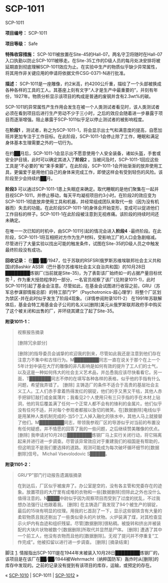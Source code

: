 # SCP-1011
                        




SCP-1011



**项目编号：** SCP-1011

**项目等级：** Safe

**特殊收容措施：** SCP-1011被放置在Site-45的Hall-07。两名守卫将随时在Hall-07入口执勤以防止SCP-1011被移走。在Site-35工作的D级人员的每月处决安排将被延期直到彻底理解SCP-1011效应为止。在实验中生产的物质似乎缺少异常属性，将其用作非关键应用的申请将依据文件CSG-0371-N进行批准。

**描述：** SCP-1011是一座雕像，约2米高，约4200公斤重，描绘了一个头部被换成各种各样的工具的工人。其基座上刻有文字“人才是生产中最重要的”，并刻有年份，1927年。物质分析显示该项目的构成是普通的废钢并含有2.3wt%的碳。

SCP-1011的异常属性产生作用会发生在被一个人类测试者看见时，该人类测试者必须在看到项目后进行生产劳动不少于三小时，之后的效应会随着进一步暴露于项目而逐渐增强。阻止暴露于SCP-1011似乎足以停止测试者的被影响程度。

在**阶段1** ，测试者，称之为SCP-1011-1，将会显示出士气和满意度的提高，自愿加班并更加专注于工作目标。在此阶段，SCP-1011-1会停止除了工作，睡眠和满足身体基本生理需要之外的一切行为。

在约██月后，SCP-1011-1会显示出不愿意使用个人安全装备，诸如头盔，手套或安全护目镜，此时可以确定其进入了**阶段2** 。当被问及时，SCP-1011-1回应这些工具是“不必要的”和“束手束脚”。在此阶段，SCP-1011-1会开始渐渐的放弃使用工具，更偏爱于是用他们自己的身体来完成工作，即使这样会有受到轻伤的风险。该阶段至少会持续约██月。

**阶段3** 可以通过SCP-1011-1患上失眠症来确定。取代睡眠的是他们聚集在一起并目视SCP-1011，并停止移动，每天平均凝视项目约3小时。在阶段2的效应变为SCP-1011-1彻底放弃使用工具和机器，并经常组成团队来取代一些（因为没有机器而）失去的功能。在此阶段SCP-1011-1的身体会开始变形，变成可以促进他们工作目标的样子。SCP-1011-1在此阶段被注意到无视疼痛。该阶段的持续时间还未确定。

在唯一一次已知的时机中，由SCP-1011引起的情况会进入**阶段4** -最终阶段。在此阶段，SCP-1011-1将互相把对方作为生产材料，受影响工厂的人口会急剧缩减。尽管进行了大量实验以找出可能的触发条件，试图在Site-35的D级人员之中触发最终阶段没有成功。

**回收记录：** 在██/██/1947，位于苏联的RSFSR(俄罗斯苏维埃联邦社会主义共和国)的Bashkir ASSR（巴什基尔苏维埃社会主义自治共和国）的10月28日████████炼钢厂(当前就是Site-35)，为了表彰该厂始终如一的占据产量目标优势<sup class='footnoteref'>
 <a shape='rect' class='footnoteref' id='footnoteref-1' href='javascript:;' onclick='WIKIDOT.page.utils.scrollToReference(&apos;footnote-1&apos;)'>1</a>
</sup>，作为重大授勋程序的一部分，一名官员视察了该厂(见附录1011-1)，此时SCP-1011引起了基金会注意。尽管如此，在基金会试图进行收容之前，GRU（苏军总参谋部情报总部）的特工部门“P”（Psychotronics-超心理学）将整个厂区划为禁区-并在此时似乎发生了阶段4现象。（详情参阅附录1011-2）
在1991年苏联解体后，基金会特工用基金会子公司的名义以[删除]美元从俄罗斯联邦政府手中购买了这个被关闭和出售的厂，并环绕其建立了起了Site-35。

**附录1011-1：** 


> 视察报告摘录
> 
> [删除冗余部分]
> 
> [删除]的指导委员会诚挚的欢迎我的到来，尽管如此我还是注意到他们存在注意力不集中和古怪行为。M████████同志一直在说关于那个在上一个5年计划中装在大厅的雕像的非凡影响是如何有效的提升了工人们的士气，以及这是一种如何伟大的社会主义艺术品，并怂恿我应该尽快看看它。另一面，T███████同志不停的在填写各种各样的表格，似乎他的手指有什么问题，希望我弄错了。
[删除]
主铸造厂的条件不适合于高贵的基层社会主义工人。工人们赤手拿着热得发红的钢锭，他们的手又黑又干枯，其他人赤手把铆钉敲打成金属薄片；我看见2个人使用只有三只手指的手在木材上钻洞，他的背后覆盖满了任何一个正常人都不会有的锋利的金属片。他们似乎没有任何不适，并对每个参观者都报以急切的微笑。在[数据删除]电线似乎是用某种人类机制完成的-当5个工人掉入融化的铁水中，其他人马上就接替了他们。M████████同志，带领我参观厂区的导游似乎对当前的布置没有任何疑惑，并不情愿的回答了我的一些问题，之后继续赞美雕像的优点。
[删除]
我申请对10月28日████████炼钢厂马上实行关闭行动，将它隔离起来并进行进一步调查。尽管该异常效应对于重建我们的祖国是有帮助的，但这明显不是我们要选择的道路。观测可能成为每次破坏循环细节的[数据删除]信号。
Michail Vsevolodovic S█████。
> 

**附录1101-2：** 


> GRU“P”部门行动报告遗漏版摘录
> 
> 在到达后，厂区似乎被废弃了。办公室是空的，没有各主管和党委存在的迹象。放置项目的大厅里有成堆的衣物和一些[数据删除]但除此之外也没什么值得注意的。N████中尉似乎因为观察项目而受到了过度的扰乱，不过我想办法强行让他跟着我。
[删除]
在主铸造厂我发现了94个被生产的钢锭，最后的15块有明显的纹理。用我的匕首刮了一下，显示这些钢铁含有大量的柔软物质且我还剔出了一些类似骨头的片状物。火炉装满了煤，对其检查显示火炉内有血迹和组织残留。尽管[数据删除]很粘稠。被旋转和挤出并被装配的大块片状物被数个[数据删除]所取代并显然是尸体。
[删除]
遭遇了其中一个前工人，他没有衣物而且他的[数据删除]。无视了提问并不停重复“工作完成”。他被扣留以进行进一步调查。
[删除]
[摘录结束]
> 


脚注
<a shape='rect' href='javascript:;' onclick='WIKIDOT.page.utils.scrollToReference(&apos;footnoteref-1&apos;)'>1</a>. 情报指出SCP-1011是在1944年末被装入10月28日████████炼钢厂的，该项目是在该厂在██/██/1944被Wehrmacht（纳粹国防军）轰炸时从[删除]的库存中发现的。之前的记录没有提到有该项目的库存，运输，或预定的存在。



« [SCP-1010](/scp-1010) | SCP-1011 | [SCP-1012](/scp-1012) »





                    